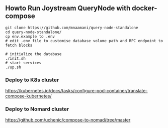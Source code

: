 ## Howto Run Joystream QueryNode with docker-compose

```
git clone https://github.com/mnaamani/query-node-standalone
cd query-node-standalone/
cp env.example to .env
# edit .env file to customise database volume path and RPC endpoint to fetch blocks

# initialize the database
./init.sh
# start services
./up.sh
```

### Deploy to K8s cluster
https://kubernetes.io/docs/tasks/configure-pod-container/translate-compose-kubernetes/

### Deploy to Nomard cluster
https://github.com/uchenic/compose-to-nomad/tree/master
